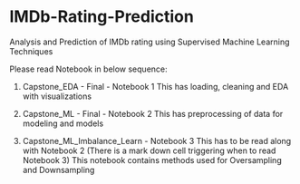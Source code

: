 # IMDb-Rating-Prediction
Analysis and Prediction of IMDb rating using Supervised Machine Learning Techniques

Please read Notebook in below sequence:

1. Capstone_EDA - Final - Notebook 1
This has loading, cleaning and EDA with visualizations

2. Capstone_ML - Final - Notebook 2
This has preprocessing of data for modeling and models

3. Capstone_ML_Imbalance_Learn - Notebook 3
This has to be read along with Notebook 2 
(There is a mark down cell triggering when to read Notebook 3)
This notebook contains methods used for Oversampling and Downsampling

